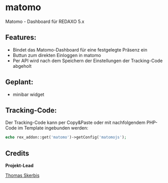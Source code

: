 # matomo
Matomo - Dashboard für REDAXO 5.x

## Features: 
- Bindet das Matomo-Dashboard für eine festgelegte Präsenz ein
- Buttun zum direkten Einloggen in matomo
- Per API wird nach dem Speichern der Einstellungen der Tracking-Code abgeholt

## Geplant: 
- minibar widget

## Tracking-Code:

Der Tracking-Code kann per Copy&Paste oder mit nachfolgendem PHP-Code im Template ingebunden werden: 

```php
echo rex_addon::get('matomo')->getConfig('matomojs');
```
## Credits

**Projekt-Lead**

[Thomas Skerbis](https://github.com/skerbis)
